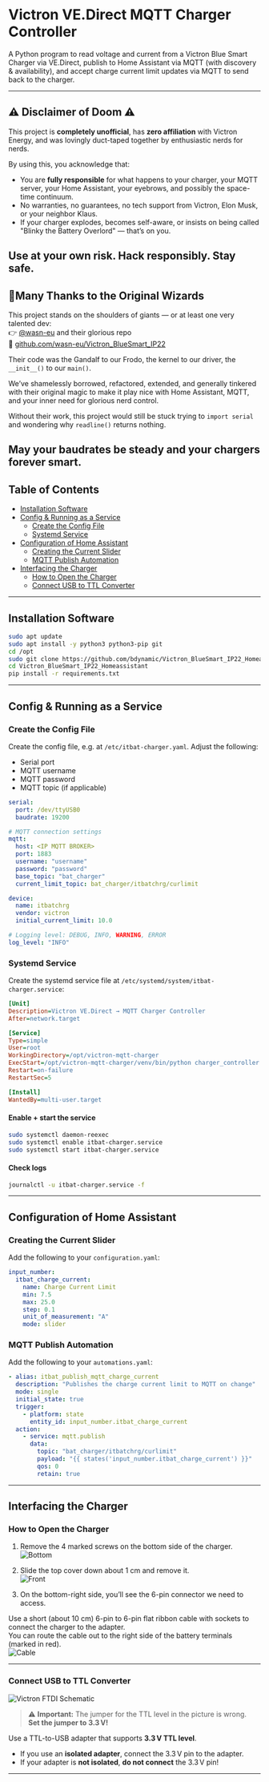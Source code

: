 # Victron VE.Direct MQTT Charger Controller

A Python program to read voltage and current from a Victron Blue Smart Charger via VE.Direct, publish to Home Assistant via MQTT (with discovery & availability), and accept charge current limit updates via MQTT to send back to the charger.


---

## ⚠️ Disclaimer of Doom ⚠️

This project is **completely unofficial**, has **zero affiliation** with Victron Energy, and was lovingly duct-taped together by enthusiastic nerds for nerds.

By using this, you acknowledge that:

- You are **fully responsible** for what happens to your charger, your MQTT server, your Home Assistant, your eyebrows, and possibly the space-time continuum.
- No warranties, no guarantees, no tech support from Victron, Elon Musk, or your neighbor Klaus.
- If your charger explodes, becomes self-aware, or insists on being called "Blinky the Battery Overlord" — that’s on you.

**Use at your own risk. Hack responsibly. Stay safe.**
---

## 🧙Many Thanks to the Original Wizards

This project stands on the shoulders of giants — or at least one very talented dev:  
👉 [@wasn-eu](https://github.com/wasn-eu) and their glorious repo  
🔗 [github.com/wasn-eu/Victron_BlueSmart_IP22](https://github.com/wasn-eu/Victron_BlueSmart_IP22)

Their code was the Gandalf to our Frodo, the kernel to our driver, the `__init__()` to our `main()`.

We’ve shamelessly borrowed, refactored, extended, and generally tinkered with their original magic to make it play nice with Home Assistant, MQTT, and your inner need for glorious nerd control.

Without their work, this project would still be stuck trying to `import serial` and wondering why `readline()` returns nothing.

**May your baudrates be steady and your chargers forever smart.**
---

## Table of Contents

- [Installation Software](#installation-software)
- [Config & Running as a Service](#config--running-as-a-service)
  - [Create the Config File](#create-the-config-file)
  - [Systemd Service](#systemd-service)
- [Configuration of Home Assistant](#configuration-of-home-assistant)
  - [Creating the Current Slider](#creating-the-current-slider)
  - [MQTT Publish Automation](#mqtt-publish-automation)
- [Interfacing the Charger](#interfacing-the-charger)
  - [How to Open the Charger](#how-to-open-the-charger)
  - [Connect USB to TTL Converter](#connect-usb-to-ttl-converter)

---

## Installation Software

```bash
sudo apt update
sudo apt install -y python3 python3-pip git
cd /opt
sudo git clone https://github.com/bdynamic/Victron_BlueSmart_IP22_Homeassistant.git
cd Victron_BlueSmart_IP22_Homeassistant
pip install -r requirements.txt
```

---

## Config & Running as a Service

### Create the Config File

Create the config file, e.g. at `/etc/itbat-charger.yaml`. Adjust the following:

- Serial port
- MQTT username
- MQTT password
- MQTT topic (if applicable)

```yaml
serial:
  port: /dev/ttyUSB0
  baudrate: 19200

# MQTT connection settings
mqtt:
  host: <IP MQTT BROKER>
  port: 1883
  username: "username"
  password: "password"
  base_topic: "bat_charger"
  current_limit_topic: bat_charger/itbatchrg/curlimit

device:
  name: itbatchrg
  vendor: victron
  initial_current_limit: 10.0

# Logging level: DEBUG, INFO, WARNING, ERROR
log_level: "INFO"
```

### Systemd Service

Create the systemd service file at `/etc/systemd/system/itbat-charger.service`:

```ini
[Unit]
Description=Victron VE.Direct → MQTT Charger Controller
After=network.target

[Service]
Type=simple
User=root
WorkingDirectory=/opt/victron-mqtt-charger
ExecStart=/opt/victron-mqtt-charger/venv/bin/python charger_controller.py --config /etc/itbat-charger.yaml
Restart=on-failure
RestartSec=5

[Install]
WantedBy=multi-user.target
```

#### Enable + start the service

```bash
sudo systemctl daemon-reexec
sudo systemctl enable itbat-charger.service
sudo systemctl start itbat-charger.service
```

#### Check logs

```bash
journalctl -u itbat-charger.service -f
```


---

## Configuration of Home Assistant

### Creating the Current Slider

Add the following to your `configuration.yaml`:

```yaml
input_number:
  itbat_charge_current:
    name: Charge Current Limit
    min: 7.5
    max: 25.0
    step: 0.1
    unit_of_measurement: "A"
    mode: slider
```

### MQTT Publish Automation

Add the following to your `automations.yaml`:

```yaml
- alias: itbat_publish_mqtt_charge_current
  description: "Publishes the charge current limit to MQTT on change"
  mode: single
  initial_state: true
  trigger:
    - platform: state
      entity_id: input_number.itbat_charge_current
  action:
    - service: mqtt.publish
      data:
        topic: "bat_charger/itbatchrg/curlimit"
        payload: "{{ states('input_number.itbat_charge_current') }}"
        qos: 0
        retain: true
```

---

## Interfacing the Charger

### How to Open the Charger

1. Remove the 4 marked screws on the bottom side of the charger.  
   ![Bottom](/Images/charger_bottom.png)  

2. Slide the top cover down about 1 cm and remove it.  
   ![Front](/Images/charger_front.png)  

3. On the bottom-right side, you’ll see the 6-pin connector we need to access.  

Use a short (about 10 cm) 6-pin to 6-pin flat ribbon cable with sockets to connect the charger to the adapter.  
You can route the cable out to the right side of the battery terminals (marked in red).  
![Cable](/Images/charger_bottom_cable.png)

---

### Connect USB to TTL Converter

![Victron FTDI Schematic](/Images/Victron_BlueSmart_ftdi.jpg)

> ⚠️ **Important:** The jumper for the TTL level in the picture is wrong.  
> **Set the jumper to 3.3 V!**

Use a TTL-to-USB adapter that supports **3.3 V TTL level**.

- If you use an **isolated adapter**, connect the 3.3 V pin to the adapter.
- If your adapter is **not isolated**, **do not connect** the 3.3 V pin!

---
